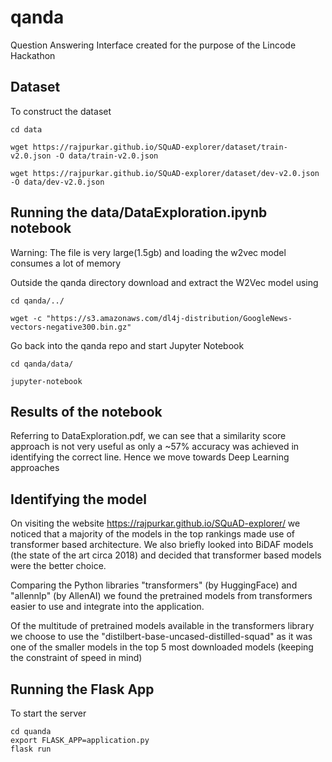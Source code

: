 # qanda
Question Answering Interface created for the purpose of the Lincode Hackathon

## Dataset

To construct the dataset

    cd data

    wget https://rajpurkar.github.io/SQuAD-explorer/dataset/train-v2.0.json -O data/train-v2.0.json

    wget https://rajpurkar.github.io/SQuAD-explorer/dataset/dev-v2.0.json -O data/dev-v2.0.json

## Running the data/DataExploration.ipynb notebook
Warning: The file is very large(1.5gb) and loading the w2vec model consumes a lot of memory

Outside the qanda directory download and extract the W2Vec model using 
    
    cd qanda/../
    
    wget -c "https://s3.amazonaws.com/dl4j-distribution/GoogleNews-vectors-negative300.bin.gz"
    
Go back into the qanda repo and start Jupyter Notebook

    cd qanda/data/
    
    jupyter-notebook
    
## Results of the notebook
Referring to DataExploration.pdf, we can see that a similarity score approach is not very useful as only a ~57% accuracy was achieved in identifying the correct line. Hence we move towards Deep Learning approaches

## Identifying the model
On visiting the website https://rajpurkar.github.io/SQuAD-explorer/ we noticed that a majority of the models in the top rankings made use of transformer based architecture. We also briefly looked into BiDAF models (the state of the art circa 2018) and decided that transformer based models were the better choice.

Comparing the Python libraries "transformers" (by HuggingFace) and "allennlp" (by AllenAI) we found the pretrained models from transformers easier to use and integrate into the application.

Of the multitude of pretrained models available in the transformers library we choose to use the "distilbert-base-uncased-distilled-squad" as it was one of the smaller models in the top 5 most downloaded models (keeping the constraint of speed in mind)

## Running the Flask App
To start the server

    cd quanda
    export FLASK_APP=application.py
    flask run
